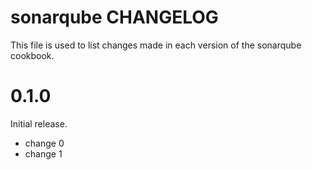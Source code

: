 # sonarqube CHANGELOG

This file is used to list changes made in each version of the sonarqube cookbook.

# 0.1.0

Initial release.

- change 0
- change 1

